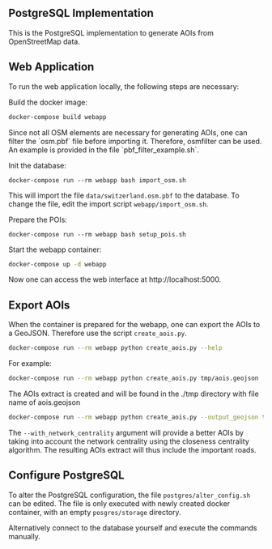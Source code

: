 ## PostgreSQL Implementation

This is the PostgreSQL implementation to generate AOIs from OpenStreetMap data.

## Web Application
To run the web application locally, the following steps are necessary:

Build the docker image:
```bash
docker-compose build webapp
```
<Optional>
Since not all OSM elements are necessary for generating AOIs, one can filter
the `osm.pbf` file before importing it. Therefore, osmfilter can be used. An
example is provided in the file `pbf_filter_example.sh`.

Init the database:
```
docker-compose run --rm webapp bash import_osm.sh
```
This will import the file `data/switzerland.osm.pbf` to the database. To change
the file, edit the import script `webapp/import_osm.sh`.

Prepare the POIs:
```
docker-compose run --rm webapp bash setup_pois.sh
```

Start the webapp container:
```bash
docker-compose up -d webapp
```

Now one can access the web interface at http://localhost:5000.


## Export AOIs

When the container is prepared for the webapp, one can export the AOIs to a
GeoJSON. Therefore use the script `create_aois.py`.

```bash
docker-compose run --rm webapp python create_aois.py --help
```

For example:
```bash
docker-compose run --rm webapp python create_aois.py tmp/aois.geojson
```
The AOIs extract is created and will be found in the ./tmp directory with file name of aois.geojson

```bash
docker-compose run --rm webapp python create_aois.py --output_geojson tmp/aois.geojson
```
The `--with_network_centrality` argument will provide a better AOIs by taking into account the network centrality using the closeness centrality algorithm. The resulting AOIs extract will thus include the important roads.

## Configure PostgreSQL

To alter the PostgreSQL configuration, the file `postgres/alter_config.sh` can be edited. The file is only executed with newly created docker container, with an empty `posgres/storage` directory.

Alternatively connect to the database yourself and execute the commands manually.
